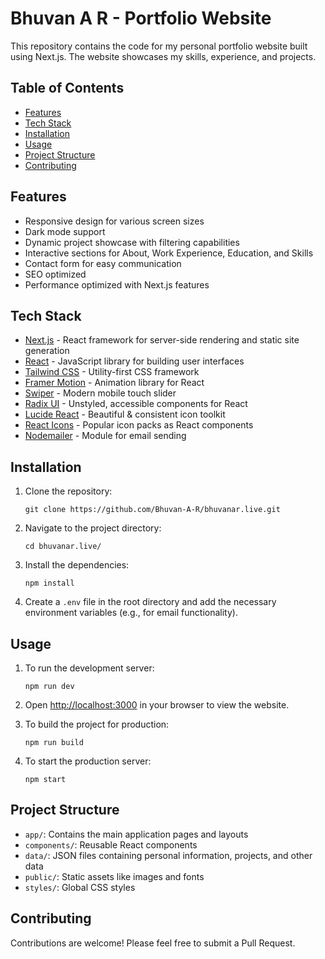 # Bhuvan A R - Portfolio Website

This repository contains the code for my personal portfolio website built using Next.js. The website showcases my skills, experience, and projects.

## Table of Contents

- [Features](#features)
- [Tech Stack](#tech-stack)
- [Installation](#installation)
- [Usage](#usage)
- [Project Structure](#project-structure)
- [Contributing](#contributing)

## Features

- Responsive design for various screen sizes
- Dark mode support
- Dynamic project showcase with filtering capabilities
- Interactive sections for About, Work Experience, Education, and Skills
- Contact form for easy communication
- SEO optimized
- Performance optimized with Next.js features

## Tech Stack

- [Next.js](https://nextjs.org/) - React framework for server-side rendering and static site generation
- [React](https://reactjs.org/) - JavaScript library for building user interfaces
- [Tailwind CSS](https://tailwindcss.com/) - Utility-first CSS framework
- [Framer Motion](https://www.framer.com/motion/) - Animation library for React
- [Swiper](https://swiperjs.com/) - Modern mobile touch slider
- [Radix UI](https://www.radix-ui.com/) - Unstyled, accessible components for React
- [Lucide React](https://lucide.dev/) - Beautiful & consistent icon toolkit
- [React Icons](https://react-icons.github.io/react-icons/) - Popular icon packs as React components
- [Nodemailer](https://nodemailer.com/) - Module for email sending

## Installation

1. Clone the repository:

   ```
   git clone https://github.com/Bhuvan-A-R/bhuvanar.live.git
   ```

2. Navigate to the project directory:

   ```
   cd bhuvanar.live/
   ```

3. Install the dependencies:

   ```
   npm install
   ```

4. Create a `.env` file in the root directory and add the necessary environment variables (e.g., for email functionality).

## Usage

1. To run the development server:

   ```
   npm run dev
   ```

2. Open [http://localhost:3000](http://localhost:3000) in your browser to view the website.

3. To build the project for production:

   ```
   npm run build
   ```

4. To start the production server:
   ```
   npm start
   ```

## Project Structure

- `app/`: Contains the main application pages and layouts
- `components/`: Reusable React components
- `data/`: JSON files containing personal information, projects, and other data
- `public/`: Static assets like images and fonts
- `styles/`: Global CSS styles

## Contributing

Contributions are welcome! Please feel free to submit a Pull Request.
